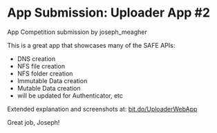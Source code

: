 # App Submission: Uploader App #2
App Competition submission by joseph_meagher

This is a great app that showcases many of the SAFE APIs:
 - DNS creation
 - NFS file creation
 - NFS folder creation
 - Immutable Data creation
 - Mutable Data creation
 - will be updated for Authenticator, etc
 
Extended explanation and screenshots at: <a href="bit.do/UploaderWebApp" target="_blank">bit.do/UploaderWebApp</a>

Great job, Joseph!
